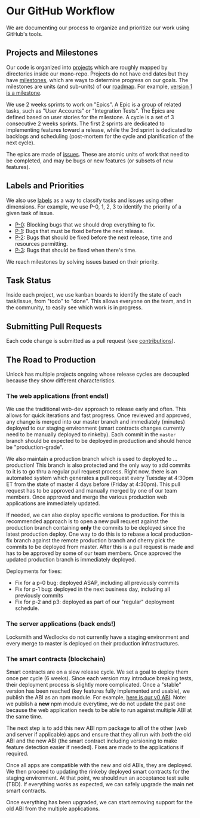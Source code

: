 # Our GitHub Workflow

We are documenting our process to organize and prioritize our work using GitHub's tools.

## Projects and Milestones

Our code is organized into [projects](https://github.com/unlock-protocol/unlock/projects) which are roughly mapped by directories inside our mono-repo. Projects do not have end dates but they have [milestones](https://github.com/unlock-protocol/unlock/milestones), which are ways to determine progress on our goals. The milestones are units \(and sub-units\) of our [roadmap](https://github.com/unlock-protocol/unlock/wiki/Roadmap). For example, [version 1 is a milestone](https://github.com/unlock-protocol/unlock/milestone/2).

We use 2 weeks sprints to work on "Epics". A Epic is a group of related tasks, such as "User Accounts" or "Integration Tests". The Epics are defined based on user stories for the milestone. A cycle is a set of 3 consecutive 2 weeks sprints. The first 2 sprints are dedicated to implementing features toward a release, while the 3rd sprint is dedicated to backlogs and scheduling \(post-mortem for the cycle and planification of the next cycle\).

The epics are made of [issues](https://github.com/unlock-protocol/unlock/issues). These are atomic units of work that need to be completed, and may be bugs or new features \(or subsets of new features\).

## Labels and Priorities

We also use [labels](https://github.com/unlock-protocol/unlock/labels) as a way to classify tasks and issues using other dimensions. For example, we use P-0, 1, 2, 3 to identify the priority of a given task of issue.

- [P-0](https://github.com/unlock-protocol/unlock/issues?q=is%3Aissue+is%3Aopen+label%3Ap-0): Blocking bugs that we should drop everything to fix.
- [P-1](https://github.com/unlock-protocol/unlock/issues?q=is%3Aissue+is%3Aopen+label%3Ap-1): Bugs that must be fixed before the next release.
- [P-2](https://github.com/unlock-protocol/unlock/issues?q=is%3Aissue+is%3Aopen+label%3Ap-2): Bugs that should be fixed before the next release, time and resources permitting.
- [P-3](https://github.com/unlock-protocol/unlock/issues?q=is%3Aissue+is%3Aopen+label%3Ap-3): Bugs that should be fixed when there's time.

We reach milestones by solving issues based on their priority.

## Task Status

Inside each project, we use kanban boards to identify the state of each task/issue, from "todo" to "done". This allows everyone on the team, and in the community, to easily see which work is in progress.

## Submitting Pull Requests

Each code change is submitted as a pull request \(see [contributions](https://github.com/unlock-protocol/unlock/wiki/Getting-Started)\).

## The Road to Production

Unlock has multiple projects ongoing whose release cycles are decoupled because they show different characteristics.

### The web applications \(front ends!\)

We use the traditional web-dev approach to release early and often. This allows for quick iterations and fast progress. Once reviewed and approved, any change is merged into our master branch and immediately \(minutes\) deployed to our staging environment \(smart contracts changes currently need to be manually deployed to rinkeby\). Each commit in the `master` branch should be expected to be deployed in production and should hence be "production-grade".

We also maintain a production branch which is used to deployed to ... production! This branch is also protected and the only way to add commits to it is to go thru a regular pull request process. Right now, there is an automated system which generates a pull request every Tuesday at 4:30pm ET from the state of master 4 days before \(Friday at 4:30pm\). This pull request has to be approved and manually merged by one of our team members. Once approved and merge the various production web applications are immediately updated.

If needed, we can also deploy specific versions to production. For this is recommended approach is to open a new pull request against the production branch containing **only** the commits to be deployed since the latest production deploy. One way to do this is to rebase a local production-fix branch against the remote production branch and cherry pick the commits to be deployed from master. After this is a pull request is made and has to be approved by some of our team members. Once approved the updated production branch is immediately deployed.

Deployments for fixes:

- Fix for a p-0 bug: deployed ASAP, including all previously commits
- Fix for p-1 bug: deployed in the next business day, including all previously commits
- Fix for p-2 and p3: deployed as part of our "regular" deployment schedule.

### The server applications \(back ends!\)

Locksmith and Wedlocks do not currently have a staging environment and every merge to master is deployed on their production infrastructures.

### The smart contracts \(blockchain\)

Smart contracts are on a slow release cycle. We set a goal to deploy them once per cycle \(6 weeks\). Since each version may introduce breaking tests, their deployment process is slightly more complicated. Once a "stable" version has been reached \(key features fully implemented and usable\), we publish the ABI as an npm module. For example, [here is our v0 ABI](https://www.npmjs.com/package/unlock-abi-0). Note: we publish a **new** npm module everytime, we do not update the past one because the web application needs to be able to run against multiple ABI at the same time.

The next step is to add this new ABI npm package to all of the other \(web and server if applicable\) apps and ensure that they all run with _both_ the old ABI and the new ABI \(the smart contract including versioning to make feature detection easier if needed\). Fixes are made to the applications if required.

Once all apps are compatible with the new and old ABIs, they are deployed. We then proceed to updating the rinkeby deployed smart contracts for the staging environment. At that point, we should run an acceptance test suite \(TBD\). If everything works as expected, we can safely upgrade the main net smart contracts.

Once everything has been upgraded, we can start removing support for the old ABI from the multiple applications.
